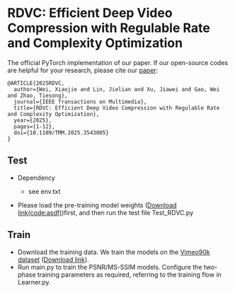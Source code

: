 # RDVC: Efficient Deep Video Compression with Regulable Rate and Complexity Optimization

The official PyTorch implementation of our paper. If our open-source codes are helpful for your research, please cite our [paper](https://ieeexplore.ieee.org/document/10891391):

```
@ARTICLE{2025RDVC,
  author={Wei, Xiaojie and Lin, Jielian and Xu, Jiawei and Gao, Wei and Zhao, Tiesong},
  journal={IEEE Transactions on Multimedia}, 
  title={RDVC: Efficient Deep Video Compression with Regulable Rate and Complexity Optimization}, 
  year={2025},
  pages={1-12},
  doi={10.1109/TMM.2025.3543005}
}
```
## Test

- Dependency
  
  - see env.txt

- Please load the pre-training model weights ([Download link(code:asdf)](https://pan.baidu.com/s/1TXn-Njw6en9k7x4U_nFM2A?pwd=asdf))first, and then run the test file Test_RDVC.py

## Train

- Download the training data. We train the models on the [Vimeo90k dataset](https://github.com/anchen1011/toflow) ([Download link](http://data.csail.mit.edu/tofu/dataset/vimeo_septuplet.zip)).
- Run main.py to train the PSNR/MS-SSIM models. Configure the two-phase training parameters as required, referring to the training flow in Learner.py.
